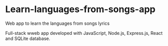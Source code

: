 # Learn-languages-from-songs-app
Web app to learn the languages from songs lyrics

Full-stack wweb app developed with JavaScript, Node.js, Express.js, React and SQLite database. 
